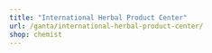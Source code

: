```yaml
---
title: "International Herbal Product Center"
url: /ganta/international-herbal-product-center/
shop: chemist
---
```

